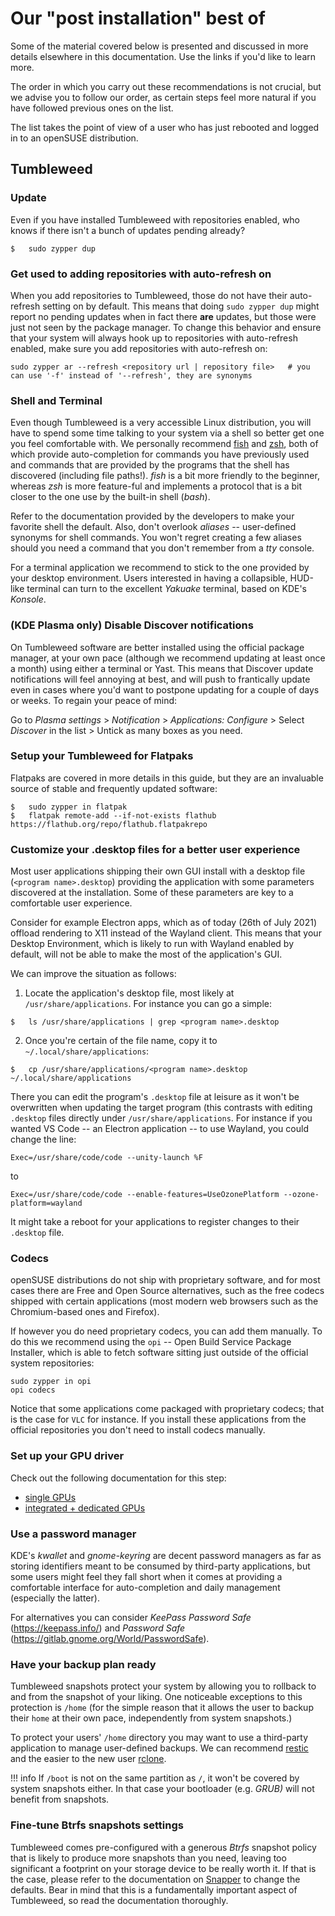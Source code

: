 # Our "post installation" best of
Some of the material covered below is presented and discussed in more details elsewhere in this documentation. Use the links if you'd like to learn more.

The order in which you carry out these recommendations is not crucial, but we advise you to follow our order, as certain steps feel more natural if you have followed previous ones on the list. 

The list takes the point of view of a user who has just rebooted and logged in to an openSUSE distribution.

## Tumbleweed

### Update
Even if you have installed Tumbleweed with repositories enabled, who knows if there isn't a bunch of updates pending already? 
```
$   sudo zypper dup
```

### Get used to adding repositories with auto-refresh on
When you add repositories to Tumbleweed, those do not have their auto-refresh setting on by default. This means that doing `sudo zypper dup` might report no pending updates when in fact there __are__ updates, but those were just not seen by the package manager. To change this behavior and ensure that your system will always hook up to repositories with auto-refresh enabled, make sure you add repositories with auto-refresh on:
```
sudo zypper ar --refresh <repository url | repository file>   # you can use '-f' instead of '--refresh', they are synonyms
```

### Shell and Terminal
Even though Tumbleweed is a very accessible Linux distribution, you will have to spend some time talking to your system via a shell so better get one you feel comfortable with. We personally recommend [fish](https://fishshell.com/) and [zsh](https://ohmyz.sh/), both of which provide auto-completion for commands you have previously used and commands that are provided by the programs that the shell has discovered (including file paths!). _fish_ is a bit more friendly to the beginner, whereas _zsh_ is more feature-ful and implements a protocol that is a bit closer to the one use by the built-in shell (_bash_).

Refer to the documentation provided by the developers to make your favorite shell the default. Also, don't overlook _aliases_ -- user-defined synonyms for shell commands. You won't regret creating a few aliases should you need a command that you don't remember from a _tty_ console.

For a terminal application we recommend to stick to the one provided by your desktop environment. Users interested in having a collapsible, HUD-like terminal can turn to the excellent _Yakuake_ terminal, based on KDE's _Konsole_.

### (KDE Plasma only) Disable Discover notifications
On Tumbleweed software are better installed using the official package manager, at your own pace (although we recommend updating at least once a month) using either a terminal or Yast. This means that Discover update notifications will feel annoying at best, and will push to frantically update even in cases where you'd want to postpone updating for a couple of days or weeks. To regain your peace of mind:

Go to _Plasma settings_ > _Notification_ > _Applications: Configure_ > Select _Discover_ in the list > Untick as many boxes as you need.

### Setup your Tumbleweed for Flatpaks
Flatpaks are covered in more details in this guide, but they are an invaluable source of stable and frequently updated software:
```
$   sudo zypper in flatpak
$   flatpak remote-add --if-not-exists flathub https://flathub.org/repo/flathub.flatpakrepo
```

### Customize your .desktop files for a better user experience
Most user applications shipping their own GUI install with a desktop file (`<program name>.desktop`) providing the application with some parameters discovered at the installation. Some of these parameters are key to a comfortable user experience.

Consider for example Electron apps, which as of today (26th of July 2021) offload rendering to X11 instead of the Wayland client. This means that your Desktop Environment, which is likely to run with Wayland enabled by default, will not be able to make the most of the application's GUI.

We can improve the situation as follows:

1. Locate the application's desktop file, most likely at `/usr/share/applications`. For instance you can go a simple:
```
$   ls /usr/share/applications | grep <program name>.desktop
```
2. Once you're certain of the file name, copy it to `~/.local/share/applications`:
```
$   cp /usr/share/applications/<program name>.desktop ~/.local/share/applications
```

There you can edit the program's `.desktop` file at leisure as it won't be overwritten when updating the target program (this contrasts with editing `.desktop` files directly under `/usr/share/applications`. For instance if you wanted VS Code -- an Electron application -- to use Wayland, you could change the line:
```
Exec=/usr/share/code/code --unity-launch %F
```
to
```
Exec=/usr/share/code/code --enable-features=UseOzonePlatform --ozone-platform=wayland 
```
It might take a reboot for your applications to register changes to their `.desktop` file.

### Codecs
openSUSE distributions do not ship with proprietary software, and for most cases there are Free and Open Source alternatives, such as the free codecs shipped with certain applications (most modern web browsers such as the Chromium-based ones and Firefox).

If however you do need proprietary codecs, you can add them manually. To do this we recommend using the `opi` -- Open Build Service Package Installer, which is able to fetch software sitting just outside of the official system repositories:

```
sudo zypper in opi
opi codecs
```

Notice that some applications come packaged with proprietary codecs; that is the case for `VLC` for instance. If you install these applications from the official repositories you don't need to install codecs manually.

### Set up your GPU driver
Check out the following documentation for this step:

* [single GPUs](install_proprietary.md)
* [integrated + dedicated GPUs](hybrid_graphics.md)

### Use a password manager
KDE's _kwallet_ and _gnome-keyring_ are decent password managers as far as storing identifiers meant to be consumed by third-party applications, but some users might feel they fall short when it comes at providing a comfortable interface for auto-completion and daily management (especially the latter). 

For alternatives you can consider _KeePass Password Safe_ (https://keepass.info/) and _Password Safe_ (https://gitlab.gnome.org/World/PasswordSafe).

### Have your backup plan ready
Tumbleweed snapshots protect your system by allowing you to rollback to and from the snapshot of your liking. One noticeable exceptions to this protection is `/home` (for the simple reason that it allows the user to backup their `home` at their own pace, independently from system snapshots.)

To protect your users' `/home` directory you may want to use a third-party application to manage user-defined backups. We can recommend [restic](https://restic.net/) and the easier to the new user [rclone](https://rclone.org/).

!!! info
    If `/boot` is not on the same partition as `/`, it won't be covered by system snapshots either. In that case your bootloader (e.g. _GRUB)_ will not benefit from snapshots.

### Fine-tune Btrfs snapshots settings
Tumbleweed comes pre-configured with a generous _Btrfs_ snapshot policy that is likely to produce more snapshots than you need, leaving too significant a footprint on your storage device to be really worth it. If that is the case, please refer to the documentation on [Snapper](snapper.md) to change the defaults. Bear in mind that this is a fundamentally important aspect of Tumbleweed, so read the documentation thoroughly.

